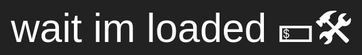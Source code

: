 <hr>
<p align="center">
wait im loaded 💵🛠
</p>
<hr>

<!DOCTYPE html>
<html lang="pl">
<head>
    <meta charset="UTF-8">
    <meta name="viewport" content="width=device-width, initial-scale=1.0">
    <title>Zamiana liter</title>
    <style>
        body {
            display: flex;
            justify-content: center;
            align-items: center;
            height: 100vh;
            background-color: #222;
            color: white;
            font-size: 4rem;
            font-family: Arial, sans-serif;
        }
        .wrapper {
            display: flex;
            position: relative;
            width: 100px;
            height: 60px;
        }
        .letter {
            position: absolute;
            transition: transform 0.5s ease-in-out, opacity 0.25s ease-in-out;
        }
        .p { left: 0; }
        .k { right: 0; }

        .swap .p {
            transform: translateX(50px) scale(1.2) rotate(180deg);
            opacity: 0;
        }
        .swap .k {
            transform: translateX(-50px) scale(1.2) rotate(-180deg);
            opacity: 0;
        }

        .swap-reverse .p {
            transform: translateX(0) scale(1) rotate(0);
            opacity: 1;
        }
        .swap-reverse .k {
            transform: translateX(0) scale(1) rotate(0);
            opacity: 1;
        }
    </style>
</head>
<body>
    <div class="wrapper">
        <span class="letter p">p</span>
        <span class="letter k">k</span>
    </div>

    <script>
        const wrapper = document.querySelector('.wrapper');
        let swapped = false;

        setInterval(() => {
            if (swapped) {
                wrapper.classList.remove('swap');
                wrapper.classList.add('swap-reverse');
            } else {
                wrapper.classList.add('swap');
                wrapper.classList.remove('swap-reverse');
            }
            swapped = !swapped;
        }, 1000);
    </script>
</body>
</html>
